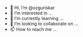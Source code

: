 - 👋 Hi, I’m @ozguriskar
- 👀 I’m interested in ...
- 🌱 I’m currently learning ...
- 💞️ I’m looking to collaborate on ...
- 📫 How to reach me ...

<!---
ozguriskar/ozguriskar is a ✨ special ✨ repository because its `README.md` (this file) appears on your GitHub profile.
You can click the Preview link to take a look at your changes.
--->

